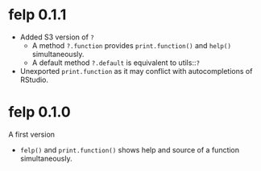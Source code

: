 # felp 0.1.1

- Added S3 version of `?`
    - A method `?.function` provides `print.function()` and `help()` simultaneously.
    - A default method `?.default` is equivalent to utils::`?`
- Unexported `print.function` as it may conflict with autocompletions of RStudio.

# felp 0.1.0

A first version

- `felp()` and `print.function()` shows help and source of a function simultaneously.
